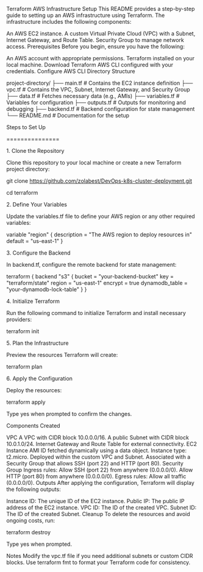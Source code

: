 Terraform AWS Infrastructure Setup
This README provides a step-by-step guide to setting up an AWS infrastructure using Terraform. The infrastructure includes the following components:

An AWS EC2 instance.
A custom Virtual Private Cloud (VPC) with a Subnet, Internet Gateway, and Route Table.
Security Group to manage network access.
Prerequisites
Before you begin, ensure you have the following:

An AWS account with appropriate permissions.
Terraform installed on your local machine. Download Terraform
AWS CLI configured with your credentials. Configure AWS CLI
Directory Structure

project-directory/
├── main.tf           # Contains the EC2 instance definition
├── vpc.tf            # Contains the VPC, Subnet, Internet Gateway, and Security Group
├── data.tf           # Fetches necessary data (e.g., AMIs)
├── variables.tf      # Variables for configuration
├── outputs.tf        # Outputs for monitoring and debugging
├── backend.tf        # Backend configuration for state management
└── README.md         # Documentation for the setup


Steps to Set Up

===============

1.⁠ ⁠Clone the Repository


Clone this repository to your local machine or create a new Terraform project directory:

git clone https://github.com/zolabest/DevOps-k8s-cluster-deployment.git

cd terraform

2.⁠ ⁠Define Your Variables

Update the variables.tf file to define your AWS region or any other required variables:

variable "region" {
  description = "The AWS region to deploy resources in"
  default     = "us-east-1"
}


3.⁠ ⁠Configure the Backend

In backend.tf, configure the remote backend for state management:

terraform {
  backend "s3" {
    bucket         = "your-backend-bucket"
    key            = "terraform/state"
    region         = "us-east-1"
    encrypt        = true
    dynamodb_table = "your-dynamodb-lock-table"
  }
}

4.⁠ ⁠Initialize Terraform


Run the following command to initialize Terraform and install necessary providers:



terraform init


5.⁠ ⁠Plan the Infrastructure


Preview the resources Terraform will create:


terraform plan


6.⁠ ⁠Apply the Configuration


Deploy the resources:

terraform apply


Type yes when prompted to confirm the changes.

Components Created


VPC
A VPC with CIDR block 10.0.0.0/16.
A public Subnet with CIDR block 10.0.1.0/24.
Internet Gateway and Route Table for external connectivity.
EC2 Instance
AMI ID fetched dynamically using a data object.
Instance type: t2.micro.
Deployed within the custom VPC and Subnet.
Associated with a Security Group that allows SSH (port 22) and HTTP (port 80).
Security Group
Ingress rules:
Allow SSH (port 22) from anywhere (0.0.0.0/0).
Allow HTTP (port 80) from anywhere (0.0.0.0/0).
Egress rules:
Allow all traffic (0.0.0.0/0).
Outputs
After applying the configuration, Terraform will display the following outputs:

Instance ID: The unique ID of the EC2 instance.
Public IP: The public IP address of the EC2 instance.
VPC ID: The ID of the created VPC.
Subnet ID: The ID of the created Subnet.
Cleanup
To delete the resources and avoid ongoing costs, run:



terraform destroy


Type yes when prompted.

Notes
Modify the vpc.tf file if you need additional subnets or custom CIDR blocks.
Use terraform fmt to format your Terraform code for consistency.
